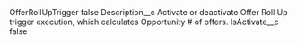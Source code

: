 <?xml version="1.0" encoding="UTF-8"?>
<CustomMetadata xmlns="http://soap.sforce.com/2006/04/metadata" xmlns:xsi="http://www.w3.org/2001/XMLSchema-instance" xmlns:xsd="http://www.w3.org/2001/XMLSchema">
    <label>OfferRollUpTrigger</label>
    <protected>false</protected>
    <values>
        <field>Description__c</field>
        <value xsi:type="xsd:string">Activate or deactivate Offer Roll Up trigger execution, which calculates Opportunity # of offers.</value>
    </values>
    <values>
        <field>IsActivate__c</field>
        <value xsi:type="xsd:boolean">false</value>
    </values>
</CustomMetadata>
